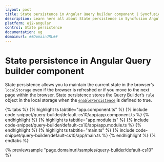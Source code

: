 ```yaml
---
layout: post
title: State persistence in Angular Query builder component | Syncfusion
description: Learn here all about State persistence in Syncfusion Angular Query builder component of Syncfusion Essential JS 2 and more.
platform: ej2-angular
control: State persistence 
documentation: ug
domainurl: ##DomainURL##
---
```


# State persistence in Angular Query builder component

State persistence allows you to maintain the current state in the browser’s `localStorage` even if the browser is refreshed or if you move to the next page within the browser. State persistence stores the Query Builder’s [`rule`](https://ej2.syncfusion.com/vue/documentation/api/query-builder/#rule) object in the local storage when the [`enablePersistence`](https://ej2.syncfusion.com/vue/documentation/state-persistence/) is defined to true.

{% tabs %}
{% highlight ts tabtitle="app.component.ts" %}
{% include code-snippet/query-builder/default-cs10/app/app.component.ts %}
{% endhighlight %}
{% highlight ts tabtitle="app.module.ts" %}
{% include code-snippet/query-builder/default-cs10/app/app.module.ts %}
{% endhighlight %}
{% highlight ts tabtitle="main.ts" %}
{% include code-snippet/query-builder/default-cs10/app/main.ts %}
{% endhighlight %}
{% endtabs %}
  
{% previewsample "page.domainurl/samples/query-builder/default-cs10" %}

